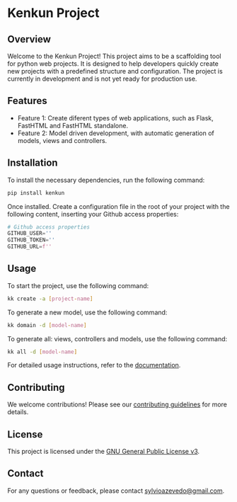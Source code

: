 # Kenkun Project

## Overview
Welcome to the Kenkun Project! This project aims to be a scaffolding tool for python web projects. 
It is designed to help developers quickly create new projects with a predefined structure and configuration.
The project is currently in development and is not yet ready for production use.

## Features
- Feature 1: Create diferent types of web applications, such as Flask, FastHTML and FastHTML standalone.
- Feature 2: Model driven development, with automatic generation of models, views and controllers.

## Installation
To install the necessary dependencies, run the following command:
```bash
pip install kenkun
```

Once installed. Create a configuration file in the root of your project with the following content, inserting your Github access properties:
```python
# Github access properties
GITHUB_USER=''
GITHUB_TOKEN=''
GITHUB_URL=f''
```

## Usage
To start the project, use the following command:
```bash
kk create -a [project-name]
```

To generate a new model, use the following command:
```bash
kk domain -d [model-name]
```

To generate all: views, controllers and models, use the following command:
```bash
kk all -d [model-name]
```

For detailed usage instructions, refer to the [documentation](https://github.com/sylvioazevedo/kenkun/wiki).

## Contributing
We welcome contributions! Please see our [contributing guidelines](https://github.com/sylvioazevedo/kenkun) for more details.

## License
This project is licensed under the [GNU General Public License v3](https://www.gnu.org/licenses/gpl-3.0.en.html).

## Contact
For any questions or feedback, please contact <sylvioazevedo@gmail.com>.
